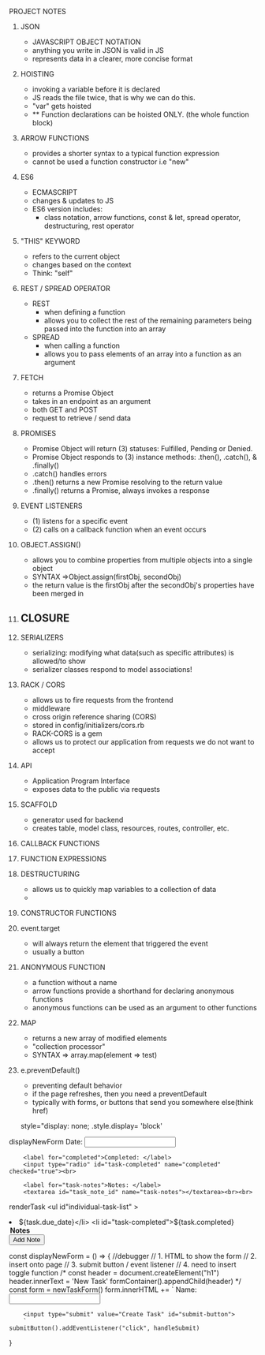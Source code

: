 PROJECT NOTES
1. JSON
    -  JAVASCRIPT OBJECT NOTATION
    - anything you write in JSON is valid in JS
    - represents data in a clearer, more concise format
2. HOISTING
    - invoking a variable before it is declared
    - JS reads the file twice, that is why we can do this. 
    - "var" gets hoisted
    - ** Function declarations can be hoisted ONLY. (the whole function block)
3. ARROW FUNCTIONS
    - provides a shorter syntax to a typical function expression
    - cannot be used a function constructor i.e "new"
4. ES6
     - ECMASCRIPT
     - changes & updates to JS
     - ES6 version includes:
        - class notation, arrow functions, const & let, spread operator, destructuring, rest operator
5. "THIS" KEYWORD
    - refers to the current object
    - changes based on the context
    - Think: "self"
6. REST / SPREAD OPERATOR
    - REST
        - when defining a function
        - allows you to collect the rest of the remaining parameters being passed into the function into an array
    - SPREAD
        - when calling a function
        - allows you to pass elements of an array into a function as an argument
7. FETCH
    - returns a Promise Object
    - takes in an endpoint as an argument
    - both GET and POST
    - request to retrieve / send data
8. PROMISES
    - Promise Object will return (3) statuses: Fulfilled, Pending or Denied.
    - Promise Object responds to (3) instance methods: .then(), .catch(), & .finally()
    - .catch() handles errors
    - .then() returns a new Promise resolving to the return value
    - .finally() returns a Promise, always invokes a response
9. EVENT LISTENERS
    - (1) listens for a specific event
    - (2) calls on a callback function when an event occurs
10. OBJECT.ASSIGN()
    - allows you to combine properties from multiple objects into a single object
    - SYNTAX =>Object.assign(firstObj, secondObj)
    - the return value is the firstObj after the secondObj's properties have been merged in
11. CLOSURE
    -
12. SERIALIZERS
     - serializing: modifying what data(such as specific attributes) is allowed/to show
     - serializer classes respond to model associations!
13. RACK / CORS
    - allows us to fire requests from the frontend
    - middleware
    - cross origin reference sharing (CORS)
    - stored in config/initializers/cors.rb
    - RACK-CORS is a gem
    - allows us to protect our application from requests we do not want to accept
14. API
     - Application Program Interface
     - exposes data to the public via requests
15. SCAFFOLD
     - generator used for backend
     - creates table, model class, resources, routes, controller, etc.
16. CALLBACK FUNCTIONS

17. FUNCTION EXPRESSIONS

18. DESTRUCTURING
    - allows us to quickly map variables to a collection of data
    - 
19. CONSTRUCTOR FUNCTIONS


20. event.target
    - will always return the element that triggered the event
    - usually a button 
21. ANONYMOUS FUNCTION
    - a function without a name 
    - arrow functions provide a shorthand for declaring anonymous functions
    - anonymous functions can be used as an argument to other functions
22. MAP
    - returns a new array of modified elements
    - "collection processor"
    - SYNTAX =>  array.map(element => test)
23. e.preventDefault()
    - preventing default behavior
    - if the page refreshes, then you need a preventDefault
    - typically with forms, or buttons that send you somewhere else(think href)

    style="display: none;
    .style.display= 'block'

displayNewForm
    <label for="due_date">Date: </label>
        <input type="text" id="task-due-date" name="due_date"><br>

        <label for="completed">Completed: </label>
        <input type="radio" id="task-completed" name="completed" checked="true"><br>

        <label for="task-notes">Notes: </label>
        <textarea id="task_note_id" name="task-notes"></textarea><br><br>


renderTask
        <ul id"individual-task-list" >
            <li id="task-due-date">${task.due_date}</li>
            <li id="task-completed">${task.completed}</li>
        </ul>
        <div id="task-${task.id}-notes" class="hidden">
            <legend><strong>Notes</strong></legend>
        </div>
        <button class="add-note" onclick="displayNoteField()" data-id="${task.id}">Add Note</button>



const displayNewForm = () => {
    //debugger
    // 1. HTML to show the form
    // 2. insert onto page
    // 3. submit button / event listener
    // 4. need to insert toggle function
   /*  const header = document.createElement("h1")
    header.innerText = 'New Task'
    formContainer().appendChild(header)
 */
    const form = newTaskForm()
    form.innerHTML += `
        <label for="name">Name:</label>
        <input type="text" id="task-name" name="name"><br>

        
        
        <input type="submit" value="Create Task" id="submit-button">
        `
    submitButton().addEventListener("click", handleSubmit)
    
}